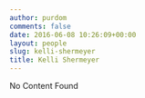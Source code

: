 ```yaml
---
author: purdom
comments: false
date: 2016-06-08 10:26:09+00:00
layout: people
slug: kelli-shermeyer
title: Kelli Shermeyer
---
```


No Content Found
